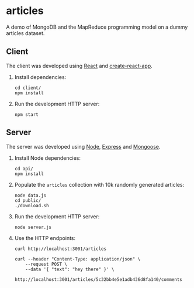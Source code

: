 # articles

A demo of MongoDB and the MapReduce programming model on a dummy articles dataset.

## Client

The client was developed using [React](https://reactjs.org/) and [create-react-app](https://github.com/facebook/create-react-app).

1. Install dependencies:

    ```
    cd client/
    npm install
    ```

2. Run the development HTTP server:

    ```
    npm start
    ```

## Server

The server was developed using [Node](https://nodejs.org/en/), [Express](https://expressjs.com/) and [Mongoose](https://mongoosejs.com/).

1. Install Node dependencies:

    ```
    cd api/
    npm install
    ```

2. Populate the `articles` collection with 10k randomly generated articles:

    ```
    node data.js
    cd public/
    ./download.sh
    ```

3. Run the development HTTP server:

    ```
    node server.js
    ```

4. Use the HTTP endpoints:

    ```
    curl http://localhost:3001/articles
    ```

    ```
    curl --header "Content-Type: application/json" \
        --request POST \
        --data '{ "text": "hey there" }' \
        http://localhost:3001/articles/5c32bb4e5e1adb436d8fa140/comments
    ```

